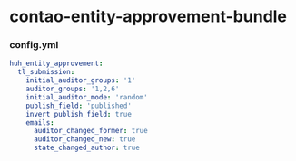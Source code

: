# contao-entity-approvement-bundle

### config.yml

```yaml
huh_entity_approvement:
  tl_submission:
    initial_auditor_groups: '1'
    auditor_groups: '1,2,6'
    initial_auditor_mode: 'random'
    publish_field: 'published'
    invert_publish_field: true
    emails:
      auditor_changed_former: true
      auditor_changed_new: true
      state_changed_author: true
```